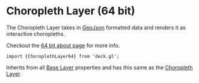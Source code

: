 # Choropleth Layer (64 bit)

The Choropleth Layer takes in [GeoJson](http://geojson.org/) formatted data and
renders it as interactive choropleths.

Checkout the [64 bit about page](/docs/64-bits.md) for more info.

    import {ChoroplethLayer64} from 'deck.gl';

Inherits from all [Base Layer](/docs/layers/base-layer.md) properties and has
this same as the [Choropleth Layer](/docs/layers/choropleth-layer.md).
